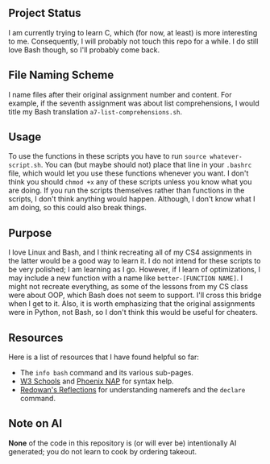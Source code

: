 ## Project Status

I am currently trying to learn C, which (for now, at least) is more interesting to me. Consequently, I will probably
not touch this repo for a while. I do still love Bash though, so I'll probably come back. 

## File Naming Scheme

I name files after their original assignment number and content. For example, if the seventh assignment was about list
comprehensions, I would title my Bash translation `a7-list-comprehensions.sh`. 

## Usage

To use the functions in these scripts you have to run `source whatever-script.sh`. You can (but maybe should not) place
that line in your `.bashrc` file, which would let you use these functions whenever you want. I don't think you should
`chmod +x` any of these scripts unless you know what you are doing. If you run the scripts themselves rather than
functions in the scripts, I don't think anything would happen. Although, I don't know what I am doing, so this could
also break things.

## Purpose

I love Linux and Bash, and I think recreating all of my CS4 assignments in the latter would be a good way to learn it.
I do not intend for these scripts to be very polished; I am learning as I go. However, if I learn of optimizations, I
may include a new function with a name like  `better-[FUNCTION NAME]`. I might not recreate everything, as some of the
lessons from my CS class were about OOP, which Bash does not seem to support. I'll cross this bridge when I get to it.
Also, it is worth emphasizing that the original assignments were in Python, not Bash, so I don't think this would be
useful for cheaters.

## Resources

Here is a list of resources that I have found helpful so far:

- The `info bash` command and its various sub-pages.
- [W3 Schools](https://www.w3schools.com/bash/index.php) and [Phoenix NAP](https://phoenixnap.com/) for syntax help. 
- [Redowan's Reflections](https://rednafi.com/misc/bash_namerefs/) for understanding namerefs and the `declare` command.

## Note on AI

**None** of the code in this repository is (or will ever be) intentionally AI generated; you do not learn to cook by
ordering takeout.
